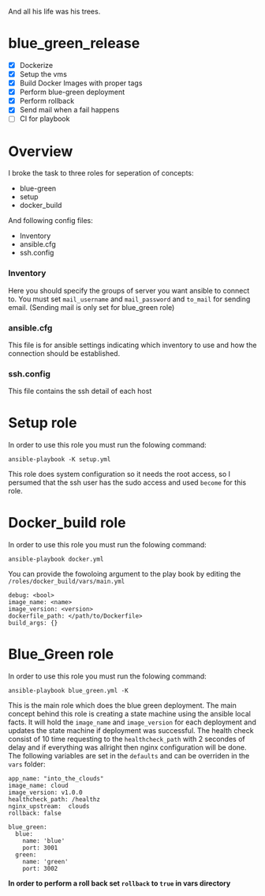 And all his life was his trees.

# blue_green_release
- [x] Dockerize
- [x] Setup the vms
- [x] Build Docker Images with proper tags
- [x] Perform blue-green deployment
- [x] Perform rollback
- [x] Send mail when a fail happens
- [ ] CI for playbook

# Overview
I broke the task to three roles for seperation of concepts:
- blue-green
- setup
- docker_build

And following config files:
- Inventory
- ansible.cfg
- ssh.config

### Inventory
Here you should specify the groups of server you want ansible to connect to.
You must set `mail_username` and `mail_password` and `to_mail` for sending email. (Sending mail is only set for blue_green role)

### ansible.cfg
This file is for ansible settings indicating which inventory to use and how the connection should be established.

### ssh.config
This file contains the ssh detail of each host

# Setup role
In order to use this role you must run the folowing command:
```
ansible-playbook -K setup.yml
```
This role does system configuration so it needs the root access, so I persumed that the ssh user has the sudo access and used `become` for this role.


# Docker_build role
In order to use this role you must run the folowing command:
```
ansible-playbook docker.yml
```
You can provide the fowoloing argument to the play book by editing the `/roles/docker_build/vars/main.yml`

```
debug: <bool>
image_name: <name>
image_version: <version>
dockerfile_path: </path/to/Dockerfile>
build_args: {}
```


# Blue_Green role
In order to use this role you must run the folowing command:
```
ansible-playbook blue_green.yml -K
```

This is the main role which does the blue green deployment. The main concept behind this role is creating a state machine using the ansible local facts.
It will hold the `image_name` and `image_version` for each deployment and updates the state machine if deployment was successful.
The health check consist of 10 time requesting to the `healthcheck_path` with 2 secondes of delay and if everything was allright then nginx configuration
will be done.\
The following variables are set in the `defaults` and can  be overriden in the `vars` folder:
```
app_name: "into_the_clouds"
image_name: cloud
image_version: v1.0.0
healthcheck_path: /healthz
nginx_upstream:  clouds
rollback: false

blue_green:
  blue:
    name: 'blue'
    port: 3001
  green:
    name: 'green'
    port: 3002
```
**In order to perform a roll back set `rollback` to `true` in vars directory**

